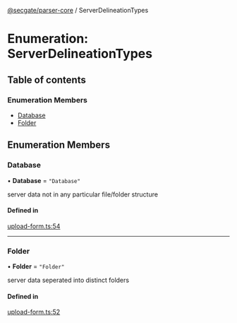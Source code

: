 [@secgate/parser-core](../index.md) / ServerDelineationTypes

# Enumeration: ServerDelineationTypes

## Table of contents

### Enumeration Members

- [Database](ServerDelineationTypes.md#database)
- [Folder](ServerDelineationTypes.md#folder)

## Enumeration Members

### Database

• **Database** = `"Database"`

server data not in any particular file/folder structure

#### Defined in

[upload-form.ts:54](https://github.com/khulnasoft/securitylab/blob/bd5dfc45/parsers/parser-core/src/parser-info/upload-form.ts#L54)

---

### Folder

• **Folder** = `"Folder"`

server data seperated into distinct folders

#### Defined in

[upload-form.ts:52](https://github.com/khulnasoft/securitylab/blob/bd5dfc45/parsers/parser-core/src/parser-info/upload-form.ts#L52)
